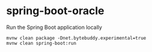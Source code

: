 # spring-boot-oracle

Run the Spring Boot application locally

```shell
mvnw clean package -Dnet.bytebuddy.experimental=true
mvnw clean spring-boot:run
```
